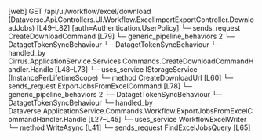 [web] GET /api/ui/workflow/excel/download  (Dataverse.Api.Controllers.UI.Workflow.ExcelImportExportController.DownloadJobs)  [L49–L82] [auth=Authentication.UserPolicy]
  └─ sends_request CreateDownloadCommand [L79]
    └─ generic_pipeline_behaviors 2
      └─ DatagetTokenSyncBehaviour
      └─ DatagetTokenSyncBehaviour
    └─ handled_by Cirrus.ApplicationService.Services.Commands.CreateDownloadCommandHandler.Handle [L48–L73]
      └─ uses_service IStorageService (InstancePerLifetimeScope)
        └─ method CreateDownloadUrl [L60]
  └─ sends_request ExportJobsFromExcelCommand [L78]
    └─ generic_pipeline_behaviors 2
      └─ DatagetTokenSyncBehaviour
      └─ DatagetTokenSyncBehaviour
    └─ handled_by Dataverse.ApplicationService.Commands.Workflow.ExportJobsFromExcelCommandHandler.Handle [L27–L45]
      └─ uses_service WorkflowExcelWriter
        └─ method WriteAsync [L41]
  └─ sends_request FindExcelJobsQuery [L65]

